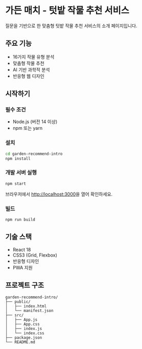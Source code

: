 # 가든 매치 - 텃밭 작물 추천 서비스

질문을 기반으로 한 맞춤형 텃밭 작물 추천 서비스의 소개 페이지입니다.

## 주요 기능

- 16가지 작물 유형 분석
- 맞춤형 작물 추천
- AI 기반 과학적 분석
- 반응형 웹 디자인

## 시작하기

### 필수 조건

- Node.js (버전 14 이상)
- npm 또는 yarn

### 설치

```bash
cd garden-recommend-intro
npm install
```

### 개발 서버 실행

```bash
npm start
```

브라우저에서 [http://localhost:3000](http://localhost:3000)을 열어 확인하세요.

### 빌드

```bash
npm run build
```

## 기술 스택

- React 18
- CSS3 (Grid, Flexbox)
- 반응형 디자인
- PWA 지원

## 프로젝트 구조

```
garden-recommend-intro/
├── public/
│   ├── index.html
│   └── manifest.json
├── src/
│   ├── App.js
│   ├── App.css
│   ├── index.js
│   └── index.css
├── package.json
└── README.md
``` 